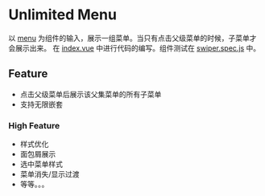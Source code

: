 # Unlimited Menu
以 [menu](./mock.js) 为组件的输入，展示一组菜单。当只有点击父级菜单的时候，子菜单才会展示出来。
在 [index.vue](./index.vue) 中进行代码的编写。组件测试在 [swiper.spec.js](./swiper.spec.js) 中。

## Feature
- 点击父级菜单后展示该父集菜单的所有子菜单
- 支持无限嵌套

### High Feature
- 样式优化
- 面包屑展示
- 选中菜单样式
- 菜单消失/显示过渡
- 等等。。。